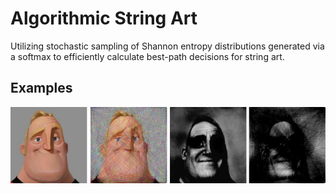 
# Algorithmic String Art

Utilizing stochastic sampling of Shannon entropy distributions generated via a softmax to efficiently calculate best-path decisions for string art.

## Examples

![Bob Parrs](https://raw.githubusercontent.com/aryan-cs/string-art/refs/heads/master/results/results.png)
